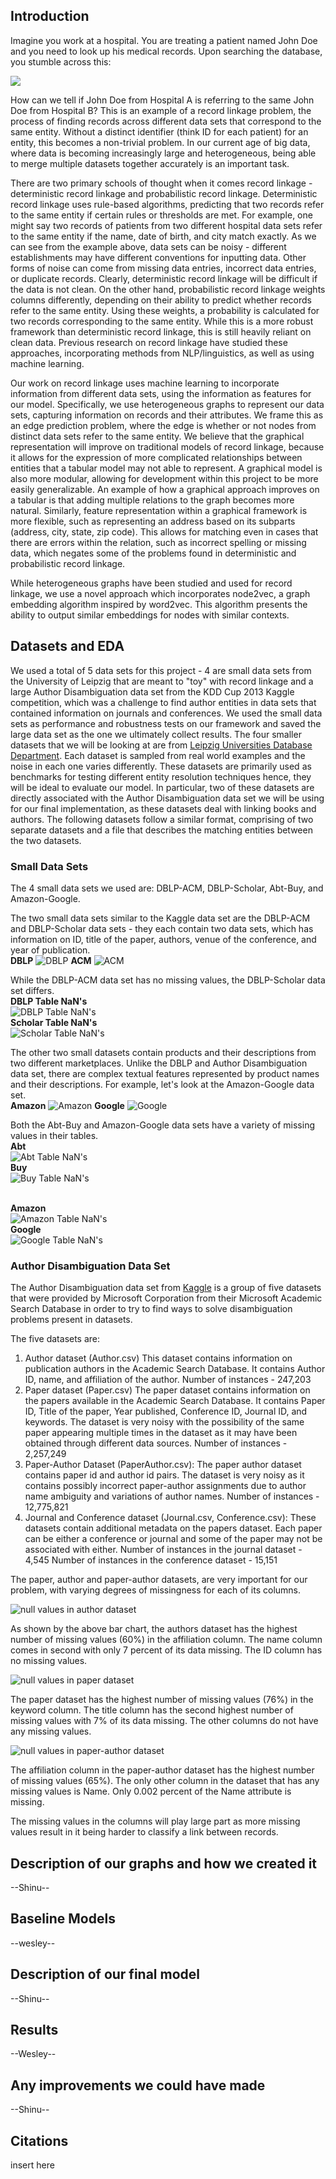 ## Introduction
Imagine you work at a hospital. You are treating a patient named John Doe and you need to look up his medical records. Upon searching the database, you stumble across this:

![](./website_imgs/intro_img1.PNG)

How can we tell if John Doe from Hospital A is referring to the same John Doe from Hospital B? This is an example of a record linkage problem, the process of finding records across different data sets that correspond to the same entity. Without a distinct identifier (think ID for each patient) for an entity, this becomes a non-trivial problem. In our current age of big data, where data is becoming increasingly large and heterogeneous, being able to merge multiple datasets together accurately is an important task.  

There are two primary schools of thought when it comes record linkage - deterministic record linkage and probabilistic record linkage. Deterministic record linkage uses rule-based algorithms, predicting that two records refer to the same entity if certain rules or thresholds are met. For example, one might say two records of patients from two different hospital data sets refer to the same entity if the name, date of birth, and city match exactly.
As we can see from the example above, data sets can be noisy - different establishments may have different conventions for inputting data. Other forms of noise can come from missing data entries, incorrect data entries, or duplicate records. Clearly, deterministic record linkage will be difficult if the data is not clean. On the other hand, probabilistic record linkage weights columns differently, depending on their ability to predict whether records refer to the same entity. Using these weights, a probability is calculated for two records corresponding to the same entity. While this is a more robust framework than deterministic record linkage, this is still heavily reliant on clean data. Previous research on record linkage have studied these approaches, incorporating methods from NLP/linguistics, as well as using machine learning.

Our work on record linkage uses machine learning to incorporate information from different data sets, using the information as features for our model. Specifically, we use heterogeneous graphs to represent our data sets, capturing information on records and their attributes. We frame this as an edge prediction problem, where the edge is whether or not nodes from distinct data sets refer to the same entity. We believe that the graphical representation will improve on traditional models of record linkage, because it allows for the expression of more complicated relationships between entities that a tabular model may not able to represent. A graphical model is also more modular, allowing for development within this project to be more easily generalizable. An example of how a graphical approach improves on a tabular is that adding multiple relations to the graph becomes more natural. Similarly, feature representation within a graphical framework is more flexible, such as representing an address based on its subparts (address, city, state, zip code). This allows for matching even in cases that there are errors within the relation, such as incorrect spelling or missing data, which negates some of the problems found in deterministic and probabilistic record linkage.

While heterogeneous graphs have been studied and used for record linkage, we use a novel approach which incorporates node2vec, a graph embedding algorithm inspired by word2vec. This algorithm presents the ability to output similar embeddings for nodes with similar contexts.

## Datasets and EDA
We used a total of 5 data sets for this project - 4 are small data sets from the University of Leipzig that are meant to "toy" with record linkage and a large Author Disambiguation data set from the KDD Cup 2013 Kaggle competition, which was a challenge to find author entities in data sets that contained information on journals and conferences. We used the small data sets as performance and robustness tests on our framework and saved the large data set as the one we ultimately collect results. The four smaller datasets that we will be looking at are from [Leipzig Universities Database Department](https://dbs.uni-leipzig.de/research/projects/object_matching/benchmark_datasets_for_entity_resolution). Each dataset is sampled from real world examples and the noise in each one varies differently. These datasets are primarily used as benchmarks for testing different entity resolution techniques hence, they will be ideal to evaluate our model. In particular, two of these datasets are directly associated with the Author Disambiguation data set we will be using for our final implementation, as these datasets deal with linking books and authors. The following datasets follow a similar format, comprising of two separate datasets and a file that describes the matching entities between the two datasets.

### Small Data Sets
The 4 small data sets we used are: DBLP-ACM, DBLP-Scholar, Abt-Buy, and Amazon-Google.

The two small data sets similar to the Kaggle data set are the DBLP-ACM and DBLP-Scholar data sets - they each contain two data sets, which has information on ID, title of the paper, authors, venue of the conference, and year of publication.<br/>
<b>DBLP</b>
![DBLP](./website_imgs/dataset_img1.PNG)
<b>ACM</b>
![ACM](./website_imgs/dataset_img2.PNG)

While the DBLP-ACM data set has no missing values, the DBLP-Scholar data set differs.<br/>
<b>DBLP Table NaN's</b><br/>
![DBLP Table NaN's](./website_imgs/dblp_nans.PNG)<br/>
<b>Scholar Table NaN's</b><br/>
![Scholar Table NaN's](./website_imgs/scholar_nans.PNG)

The other two small datasets contain products and their descriptions from two different marketplaces. Unlike the DBLP and Author Disambiguation data set, there are complex textual features represented by product names and their descriptions. For example, let's look at the Amazon-Google data set.<br/>
<b>Amazon</b>
![Amazon](./website_imgs/dataset_img3.PNG)
<b>Google</b>
![Google](./website_imgs/dataset_img4.PNG)

Both the Abt-Buy and Amazon-Google data sets have a variety of missing values in their tables.<br/>
<b>Abt</b><br/>
![Abt Table NaN's](./website_imgs/about_table_nan.png)<br/>
<b>Buy</b><br/>
![Buy Table NaN's](./website_imgs/buy_table_nan.png)<br/><br/>

<b>Amazon</b><br/>
![Amazon Table NaN's](./website_imgs/amazon_nans.PNG)<br/>
<b>Google</b><br/>
![Google Table NaN's](./website_imgs/google_nans.PNG)

### Author Disambiguation Data Set
The Author Disambiguation data set from [Kaggle](https://www.kaggle.com/c/kdd-cup-2013-author-disambiguation/rules) is a group of five datasets that were provided by Microsoft Corporation from their Microsoft Academic Search Database in order to try to find ways to solve disambiguation problems present in datasets.

The five datasets are:
1. Author dataset (Author.csv)
This dataset contains information on publication authors in the Academic Search Database. It contains Author ID, name, and affiliation of the author.
Number of instances - 247,203
2. Paper dataset (Paper.csv)
The paper dataset contains information on the papers available in the Academic Search Database. It contains Paper ID, Title of the paper, Year published, Conference ID, Journal ID, and keywords. The dataset is very noisy with the possibility of the same paper appearing multiple times in the dataset as it may have been obtained through different data sources.
Number of instances - 2,257,249
3. Paper-Author Dataset (PaperAuthor.csv):
The paper author dataset contains paper id and author id pairs. The dataset is very noisy as it contains possibly incorrect paper-author assignments due to author name ambiguity and variations of author names.
Number of instances - 12,775,821
4. Journal and Conference dataset (Journal.csv, Conference.csv):
These datasets contain additional metadata on the papers dataset. Each paper can be either a conference or journal and some of the paper may not be associated with either.
Number of instances in the journal dataset - 4,545
Number of instances in the conference dataset - 15,151

The paper, author and paper-author datasets, are very important for our problem, with varying degrees of missingness for each of its columns.

![null values in author dataset](./website_imgs/author-dataset-null.PNG)

As shown by the above bar chart, the authors dataset has the highest number of missing values (60%) in the affiliation column. The name column comes in second with only 7 percent of its data missing. The ID column has no missing values.

![null values in paper dataset](./website_imgs/paper-dataset-null.PNG)

The paper dataset has the highest number of missing values (76%) in the keyword column. The title column has the second highest number of missing values with 7% of its data missing. The other columns do not have any missing values.

![null values in paper-author dataset](./website_imgs/paper-author-dataset-null.PNG)

The affiliation column in the paper-author dataset has the highest number of missing values (65%). The only other column in the dataset that has any missing values is Name. Only 0.002 percent of the Name attribute is missing.

The missing values in the columns will play large part as more missing values result in it being harder to classify a link between records.

## Description of our graphs and how we created it
--Shinu--

## Baseline Models
--wesley--

## Description of our final model
--Shinu--

## Results
--Wesley--

## Any improvements we could have made
--Shinu--

## Citations
insert here
